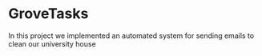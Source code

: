 # GroveTasks
In this project we implemented an automated system for sending emails to clean our university house
